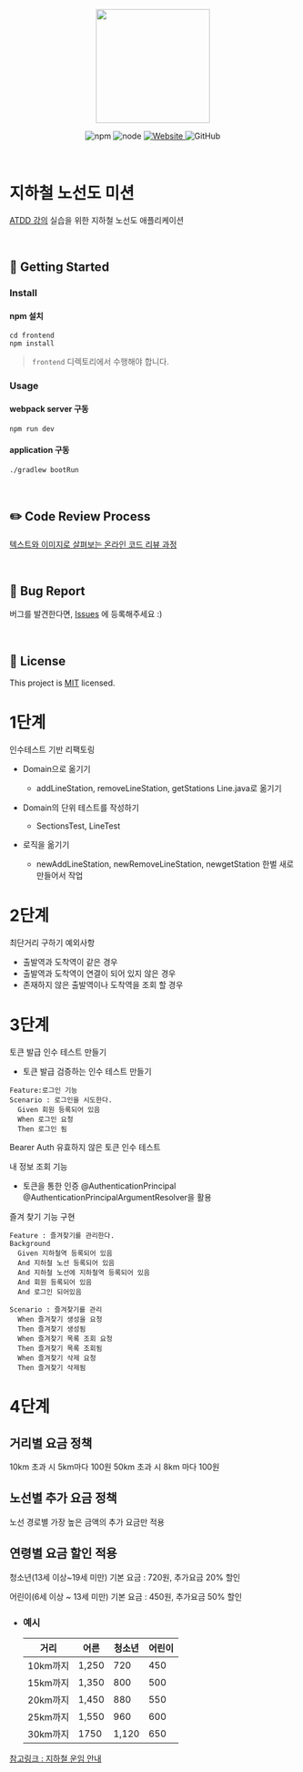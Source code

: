 <p align="center">
    <img width="200px;" src="https://raw.githubusercontent.com/woowacourse/atdd-subway-admin-frontend/master/images/main_logo.png"/>
</p>
<p align="center">
  <img alt="npm" src="https://img.shields.io/badge/npm-%3E%3D%205.5.0-blue">
  <img alt="node" src="https://img.shields.io/badge/node-%3E%3D%209.3.0-blue">
  <a href="https://edu.nextstep.camp/c/R89PYi5H" alt="nextstep atdd">
    <img alt="Website" src="https://img.shields.io/website?url=https%3A%2F%2Fedu.nextstep.camp%2Fc%2FR89PYi5H">
  </a>
  <img alt="GitHub" src="https://img.shields.io/github/license/next-step/atdd-subway-service">
</p>

<br>

# 지하철 노선도 미션
[ATDD 강의](https://edu.nextstep.camp/c/R89PYi5H) 실습을 위한 지하철 노선도 애플리케이션

<br>

## 🚀 Getting Started

### Install
#### npm 설치
```
cd frontend
npm install
```
> `frontend` 디렉토리에서 수행해야 합니다.

### Usage
#### webpack server 구동
```
npm run dev
```
#### application 구동
```
./gradlew bootRun
```
<br>

## ✏️ Code Review Process
[텍스트와 이미지로 살펴보는 온라인 코드 리뷰 과정](https://github.com/next-step/nextstep-docs/tree/master/codereview)

<br>

## 🐞 Bug Report

버그를 발견한다면, [Issues](https://github.com/next-step/atdd-subway-service/issues) 에 등록해주세요 :)

<br>

## 📝 License

This project is [MIT](https://github.com/next-step/atdd-subway-service/blob/master/LICENSE.md) licensed.


# 1단계
인수테스트 기반 리팩토링
- Domain으로 옮기기
    - addLineStation, removeLineStation, getStations Line.java로 옮기기
    
- Domain의 단위 테스트를 작성하기
    - SectionsTest, LineTest
    
- 로직을 옮기기
    - newAddLineStation, newRemoveLineStation, newgetStation 한벌 새로 만들어서 작업
  
# 2단계 
최단거리 구하기
예외사항
  - 출발역과 도착역이 같은 경우
  - 출발역과 도착역이 연결이 되어 있지 않은 경우
  - 존재하지 않은 출발역이나 도착역을 조회 할 경우

# 3단계
토큰 발급 인수 테스트 만들기
  - 토큰 발급 검증하는 인수 테스트 만들기
    
```
Feature:로그인 기능
Scenario : 로그인을 시도한다.
  Given 회원 등록되어 있음
  When 로그인 요청
  Then 로그인 됨
```

Bearer Auth 유효하지 않은 토큰 인수 테스트
    
내 정보 조회 기능
  - 토큰을 통한 인증 @AuthenticationPrincipal @AuthenticationPrincipalArgumentResolver을 활용

즐겨 찾기 기능 구현

```
Feature : 즐겨찾기를 관리한다.
Background 
  Given 지하철역 등록되어 있음
  And 지하철 노선 등록되어 있음
  And 지하철 노선에 지하철역 등록되어 있음
  And 회원 등록되어 있음
  And 로그인 되어있음
  
Scenario : 즐겨찾기를 관리
  When 즐겨찾기 생성을 요청
  Then 즐겨찾기 생성됨
  When 즐겨찾기 목록 조회 요청
  Then 즐겨찾기 목록 조회됨
  When 즐겨찾기 삭제 요청
  Then 즐겨찾기 삭제됨
```

# 4단계

## 거리별 요금 정책
10km 초과 시 5km마다 100원
50km 초과 시 8km 마다 100원

## 노선별 추가 요금 정책
노선 경로별 가장 높은 금액의 추가 요금만 적용

## 연령별 요금 할인 적용
청소년(13세 이상~19세 미만) 기본 요금 : 720원, 추가요금 20% 할인

어린이(6세 이상 ~ 13세 미만) 기본 요금 : 450원, 추가요금 50% 할인

- ### 예시

  | 거리 | 어른 | 청소년 | 어린이 |
  | --- | --- | --- | --- |
  | 10km까지 | 1,250 | 720 | 450 |
  | 15km까지 | 1,350 | 800 | 500 |
  | 20km까지 | 1,450 | 880 | 550 |
  | 25km까지 | 1,550 | 960 | 600 |
  | 30km까지 | 1750 | 1,120 | 650 |

[참고링크 : 지하철 운임 안내](http://www.seoulmetro.co.kr/kr/page.do?menuIdx=354)